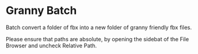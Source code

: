 # Granny Batch
Batch convert a folder of fbx into a new folder of granny friendly fbx files.

Please ensure that paths are absolute, by opening the sidebat of the File Browser and uncheck Relative Path. 
